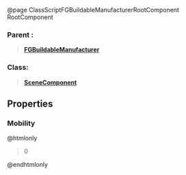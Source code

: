 @page ClassScriptFGBuildableManufacturerRootComponent RootComponent
### Parent :
<b><a href="_class_script_f_g_buildable_manufacturer.html"><blockquote>FGBuildableManufacturer</blockquote></a></b>
### Class:
<b><a href="_class_script_scene_component.html"><blockquote>SceneComponent</blockquote></a></b>
## Properties
### Mobility
@htmlonly
<blockquote>0</blockquote>
@endhtmlonly

